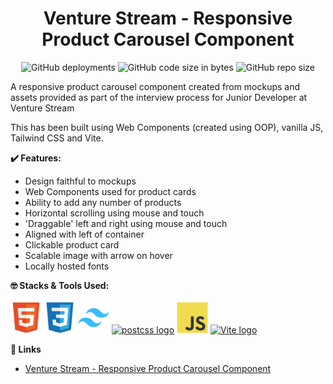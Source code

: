 <div align="center">

<h1>Venture Stream - Responsive Product Carousel Component</h1>

![GitHub deployments](https://img.shields.io/github/deployments/asbhogal/Venture-Stream-Responsive-Product-Carousel-Component/production?label=DEPLOYMENT%20STATE&style=for-the-badge&labelColor=000) ![GitHub code size in bytes](https://img.shields.io/github/languages/code-size/asbhogal/Venture-Stream-Responsive-Product-Carousel-Component?style=for-the-badge&labelColor=000) ![GitHub repo size](https://img.shields.io/github/repo-size/asbhogal/Venture-Stream-Responsive-Product-Carousel-Component?color=blueviolet&style=for-the-badge&labelColor=000)

</div>

A responsive product carousel component created from mockups and assets provided as part of the interview process for Junior Developer at Venture Stream

This has been built using Web Components (created using OOP), vanilla JS, Tailwind CSS and Vite.

<strong>:heavy_check_mark: Features:</strong><br>

- Design faithful to mockups
- Web Components used for product cards
- Ability to add any number of products
- Horizontal scrolling using mouse and touch
- 'Draggable' left and right using mouse and touch
- Aligned with left of container
- Clickable product card
- Scalable image with arrow on hover
- Locally hosted fonts

<strong>:nerd_face: Stacks &#38; Tools Used:</strong><br>
<br>
<a target="_blank" rel="noopener noreferrer" href="https://github.com/devicons/devicon/blob/master/icons/html5/html5-original.svg"><img src="https://github.com/devicons/devicon/raw/master/icons/html5/html5-original.svg" alt="html5 logo" width="50" height="50" style="max-width:100%;"></a>
<a target="_blank" rel="noopener noreferrer" href="https://github.com/devicons/devicon/blob/master/icons/css3/css3-original.svg"><img src="https://github.com/devicons/devicon/raw/master/icons/css3/css3-original.svg" alt="css3 logo" width="50" height="50" style="max-width:100%;"></a>
<a target="_blank" rel="noopener noreferrer" href="https://github.com/devicons/devicon/blob/master/icons/tailwindcss/tailwindcss-plain.svg"><img src="https://github.com/devicons/devicon/blob/master/icons/tailwindcss/tailwindcss-plain.svg" alt="tailwind logo" width="50" height="50" style="max-width:100%;"></a>
<a target="_blank" rel="noopener noreferrer" href="https://github.com/postcss/brand/blob/master/dist/postcss-logo-symbol.svg"><img src="https://github.com/postcss/brand/blob/master/dist/postcss-logo-symbol.svg" alt="postcss logo" width="50" height="50" style="max-width:100%;"></a>
<a target="_blank" rel="noopener noreferrer" href="https://github.com/devicons/devicon/blob/master/icons/javascript/javascript-original.svg"><img src="https://github.com/devicons/devicon/raw/master/icons/javascript/javascript-original.svg" alt="JavaScript" width="50" height="50" style="max-width:100%;"></a>
<a target="_blank" rel="noopener noreferrer" href="https://github.com/vitejs/vite/blob/main/docs/public/logo.svg"><img src="https://github.com/vitejs/vite/blob/main/docs/public/logo.svg" alt="Vite logo" width="50" height="50" style="max-width:100%;"></a>

<strong>:link: Links</strong><br>

- <a target="_blank" href="https://venture-stream-responsive-product-carousel-component.vercel.app/">Venture Stream - Responsive Product Carousel Component</a>
